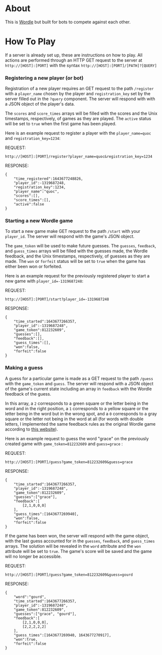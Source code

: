 # About

This is [Wordle](https://www.powerlanguage.co.uk/wordle/) but built for bots to compete against each other.

# How To Play

If a server is already set up, these are instructions on how to play. All actions are performed through an HTTP GET request to the server at `http://[HOST]:[PORT]` with the syntax `http://[HOST]:[PORT]/[PATH]?[QUERY]`

### Registering a new player (or bot)

Registration of a new player requires an GET request to the path `/register` with a `player_name` chosen by the player and `registration_key` set by the server filled out in the `?query` component. The server will respond with with a JSON object of the player's data.

The `scores` and `score_times` arrays will be filled with the scores and the Unix timestamps, respectively, of games as they are played. The `active` status will be set to `true` when the first game has been played.

Here is an example request to register a player with the `player_name=quoc` and `registration_key=1234`:

REQUEST: 

```
http://[HOST]:[PORT]/register?player_name=quoc&registration_key=1234
```

RESPONSE: 

```
{
    "time_registered":1643677248826,
    "player_id":-1319687248,
    "registration_key":1234,
    "player_name":"quoc",
    "scores":[],
    "score_times":[],
    "active":false
}
```

### Starting a new Wordle game

To start a new game make GET request to the path `/start` with your `player_id`. The server will respond with the game's JSON object. 

The `game_token` will be used to make future guesses. The `guesses`, `feedback`, and `guess_times` arrays will be filled with the guesses made, the Wordle feedback, and the Unix timestamps, respectively, of guesses as they are made. The `won` or `forfeit` status will be set to `true` when the game has either been won or forfeited.

Here is an example request for the previously registered player to start a new game with `player_id=-1319687248`:

REQUEST: 

```
http://[HOST]:[PORT]/start?player_id=-1319687248
```

RESPONSE: 

```
{
    "time_started":1643677266357,
    "player_id":-1319687248",
    "game_token":812232609",
    "guesses":[],
    "feedback":[],
    "guess_times":[],
    "won":false,
    "forfeit":false
}
```

### Making a guess

A guess for a particular game is made as a GET request to the path `/guess` with the `game_token` and `guess`. The server will respond with a JSON object of the game's current state including an array in `feedback` with the Wordle feedback of the guess. 

In this array, a `2` corresponds to a green square or the letter being in the word and in the right position, a `1` corresponds to a yellow square or the letter being in the word but in the wrong spot, and a `0` corresponds to a gray square or the letter not being in the word at all (for words with double letters, I implemented the same feedback rules as the original Wordle game according to [this website](https://nerdschalk.com/wordle-same-letter-twice-rules-explained-how-does-it-work/)).

Here is an example request to guess the word "grace" on the previously created game with `game_token=812232609` and `guess=grace` :

REQUEST: 

```
http://[HOST]:[PORT]/guess?game_token=812232609&guess=grace
```

RESPONSE: 

```
{
    "time_started":1643677266357,
    "player_id":-1319687248",
    "game_token":812232609",
    "guesses":["grace"],
    "feedback":[
        [2,1,0,0,0]
    ],
    "guess_times":[1643677269940],
    "won":false,
    "forfeit":false
}
```

If the game has been won, the server will respond with the game object, with the last guess accounted for in the `guesses`, `feedback`, and `guess_times` arrays. The solution will be revealed in the `word` attribute and the `won` attribute will be set to `true`. The game's score will be saved and the game will no longer be accessible.

REQUEST: 

```
http://[HOST]:[PORT]/guess?game_token=812232609&guess=gourd
```

RESPONSE: 

```
{
    "word":"gourd",
    "time_started":1643677266357,
    "player_id":-1319687248",
    "game_token":812232609",
    "guesses":["grace", "gourd"],
    "feedback":[
        [2,1,0,0,0],
        [2,2,2,2,2]
    ],
    "guess_times":[1643677269940, 1643677270917],
    "won":true,
    "forfeit":false
}
```
